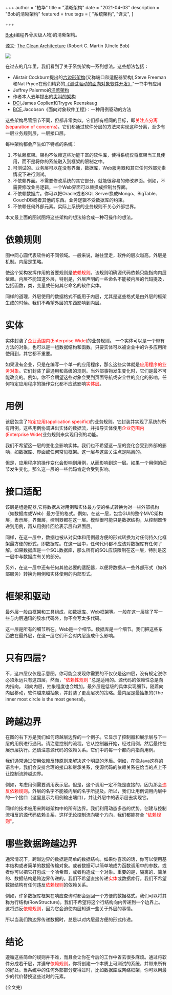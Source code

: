 +++
author = "柏华"
title = "清晰架构"
date = "2021-04-03"
description = "Bob的清晰架构"
featured = true
tags = [
"系统架构",
"译文",
]


+++

[Bob](https://blog.cleancoder.com/)(编程界骨灰级人物)的清晰架构。

<!--more-->

源文: [The Clean Architecture](https://blog.cleancoder.com/uncle-bob/2012/08/13/the-clean-architecture.html) (Robert C. Martin (Uncle Bob)

![](/images/CleanArchitecture.jpg)

在过去的几年里，我们看到了关于系统架构一系列想法。这些想法包括：
* Alistair Cockburn提出的[六边形架构](http://alistair.cockburn.us/Hexagonal+architecture)(又称端口和适配器架构),Steve Freeman和Nat Pryce在他们精彩的[《测试驱动的面向对象软件开发》](http://www.amazon.com/Growing-Object-Oriented-Software-Guided-Tests/dp/0321503627)"一书中有应用
* Jeffrey Palermo的[洋葱架构](http://jeffreypalermo.com/blog/the-onion-architecture-part-1/) 
* 作者本人去年提出的[尖叫的架构](http://blog.cleancoders.com/2011-09-30-Screaming-Architecture)
* [DCI](http://www.amazon.com/Lean-Architecture-Agile-Software-Development/dp/0470684208/),James Coplien和Trygve Reenskaug
* [BCE](http://www.amazon.com/Object-Oriented-Software-Engineering-Approach/dp/0201544350),Jacobson《面向对象软件工程》：一种用例驱动的方法

这些架构尽管细节不同，但都非常类似。它们都有相同的目标，即<font color='red'>关注点分离(separation of concerns)</font>。它们都通过软件分层的方法来实现这种分离，至少有一层业务规则层，一层接口层。

每种架构都会产生如下特点的系统：

1. 不依赖框架。架构不依赖这些功能丰富的软件库，使得系统仅将框架当工具使用，而不是将你的系统融入到框架的限制之中。
2. 可测试的。业务层可以在没有界面，数据库，Web服务器和其它任何外部元素情况下进行测试。
3. 不依赖界面。不需要修改系统的其它部分，就能很容易的修改界面。例如，不需要修改业务逻辑，一个Web界面可以替换成控制台界面。
4. 不依赖数据库。你可以把Oracle或者SQL Server换成Mongo、BigTable、CouchDB或者其他的东西。业务逻辑不受数据库的约束。
5. 不依赖任何外部元素。实际上系统的业务规则不关心外部世界。

本文最上面的图试图将这些架构的想法综合成一种可操作的想法。

# 依赖规则
图中同心圆代表软件的不同领域。一般来说，越往里走，软件的层次越高。外层是机制。内层是策略。

使这个架构发挥作用的首要规则是<font color='red'>依赖规则</font>。该规则明确源代码依赖只能指向内层依赖。内层不能知道外层，特别是，外层声明的一些命名不能被内层的代码提及，包括函数，类，变量或任何其它命名的软件实体。

同样的道理，外层使用的数据格式不能用于内层，尤其是这些格式是由外层的框架生成的时候。我们不希望外层的东西影响到内层。

# 实体
实体封装了<font color='red'>企业范围内(Enterprise Wide)</font>的业务规则。 一个实体可以是一个带有方法的对象，也可以是一组数据结构和函数。只要实体可以被企业中的许多应用所使用到，其它都不重要。

如果没有企业，只是在编写一个单一的应用程序，那么这些实体就是<font color='red'>应用程序的业务对象</font>。它们封装了最通用和高级的规则。当外部事物发生变化时，它们是最不可能改变的。例如，你不会期望这些对象会受到页面导航或安全性的变化的影响。任何特定应用程序的操作变化都不应该影响<font color='red'>实体层</font>。

# 用例
该层包含了<font color='red'>特定应用(application specific)</font>的业务规则。它封装并实现了系统的所有用例。这些用例协调进出实体的数据流，并指导实体使用<font color='red'>企业范围内(Enterprise Wide)</font>业务规则来实现用例的功能。

我们不希望这一层的变化会影响实体。我们也不希望这一层的变化会受到外部的影响，如数据库、界面或任何常见框架。这一层与这些关注点是隔离的。

但是，应用程序的操作变化会影响到用例，从而影响到这一层。如果一个用例的细节发生变化，那么这一层的一些代码肯定会受到影响。

# 接口适配
该层是组适配器,它将数据从对用例和实体最方便的格式转换为对一些外部机构（如数据库或Web）最方便的格式。例如，在这一层，包含GUI的整个MVC架构层，表示层，界面层，控制器都在这一层。模型很可能只是数据结构，从控制器传递到用例，再从用例传回给表示层和界面层。

同样，在这一层中，数据也被从对实体和用例最方便的形式转换为对任何持久化框架最方便的形式，即数据库。在这一层中，任何代码都不应该对数据库有任何了解。如果数据库是一个SQL数据库，那么所有的SQL应该限制在这一层，特别是这一层中与数据库有关的部分。

另外，在这一层中还有任何其他必要的适配器，以便将数据从一些外部形式（如外部服务）转换为用例和实体使用的内部形式。


# 框架和驱动
最外层一般由框架和工具组成，如数据库、Web框架等。一般在这一层除了写一些与内层通讯的胶水代码外，你不会写太多代码。

这一层是所有的细节所在。Web是一个细节。数据库是一个细节。我们把这些东西放在最外层，在这一层它们不会对内层造成什么影响。

# 只有四层?
不，这四层仅仅是示意图。你可能会发现你需要的不仅仅是这四层，没有规定说你必须永远只有这四层，然而，<font color='red'>"依赖性规则 "</font>总是适用的。源代码的依赖性总是向内指向。
越向内层，抽象程度也会增加。最外层是低级的具体实现细节。随着向内层移动，软件越来越抽象，并封装了更高层次的策略。最内层是最抽象的(The inner most circle is the most general)。

# 跨越边界

在图的右下方是我们如何跨越层边界的一个例子。它显示了控制器和展示层与下一层的用例进行通讯。请注意控制的流程。它从控制器开始，经过用例，然后最终在展示层执行。还请注意源代码的依赖关系。它们中的每一个都向内指向用例。

我们通常通过使用[依赖反转原则](http://en.wikipedia.org/wiki/Dependency_inversion_principle)来解决这个明显的矛盾。例如，在像Java这样的语言中，我们会安排合理的接口和继承关系，使源代码的依赖关系在恰当的点上不让控制流跨越边界。

例如，考虑用例需要调用表示层。但是，这个调用一定不能是直接的，因为那会<font color='red'>违反依赖规则</font>。外层的名字不能被内层的名字所提及。所以，我们让用例调用内层中的一个接口（这里显示为用例输出端口），并让外层中的表示层去实现它。

同样的技术被用来跨越架构中的所有边界。我们利用动态多态的优势，创建与控制流相反的源代码依赖关系，这样无论控制流向哪个方向，我们都能符合 <font color='red'>"依赖规则"</font>。

# 哪些数据跨越边界
通常情况下，跨越边界的数据是简单的数据结构。如果你喜欢的话，你可以使用基本结构或者简单的数据传输对象。或者数据可以简单地成为函数调用中的参数。或者你可以把它打包成一个哈希图，或者构造成一个对象。重要的是，隔离的、简单的、数据结构是跨边界传递的。我们不希望直接传递<font color='red'>实体</font>或数据库行。我们不希望数据结构有任何违反<font color='red'>依赖规则</font>的依赖关系。

例如，许多数据库框架在响应查询时都会返回一个方便的数据格式。我们可以将其称为行结构(RowStructure)。我们不希望将这个行结构向内传递到一个边界上。这将违反<font color='red'>依赖规则</font>，因为它会迫使内层知道一些关于外层的事情。

所以当我们跨边界传递数据时，总是以对内层最方便的形式传递。

# 结论
遵循这些简单的规则并不难，而且会让你在今后的工作中省去很多麻烦。通过将软件分成若干层，并遵守<font color='red'>依赖规则</font>，你将创建一个本质上可测试的系统，并带来所有的好处。当系统中的任何外部部分变得过时，比如数据库或网络框架，你可以用最少的代价替换这些过时的元素。

(全文完)